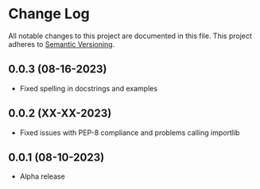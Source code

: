 # Change Log
All notable changes to this project are documented in this file. This project
adheres to [Semantic Versioning](https://semver.org/).

## 0.0.3 (08-16-2023)
* Fixed spelling in docstrings and examples

## 0.0.2 (XX-XX-2023)
* Fixed issues with PEP-8 compliance and problems calling importlib

## 0.0.1 (08-10-2023)
* Alpha release
